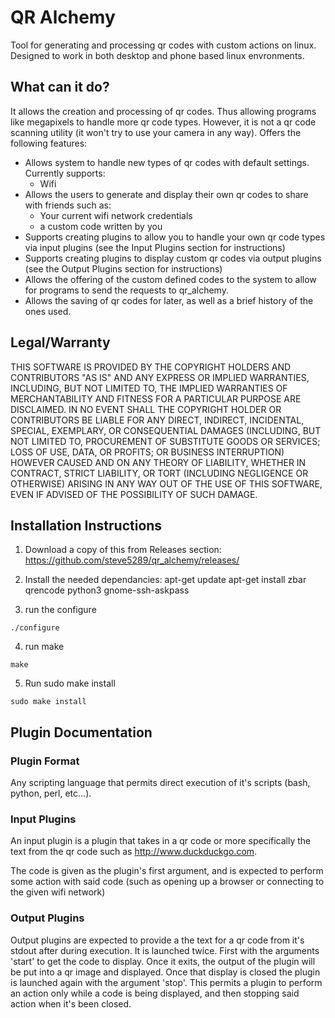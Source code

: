# QR Alchemy
Tool for generating and processing qr codes with custom actions on linux. Designed to work in both desktop and phone based linux envronments.

## What can it do?
It allows the creation and processing of qr codes. Thus allowing programs like megapixels to handle more qr code types. However, it is not a qr code scanning utility (it won't try to use your camera in any way).
Offers the following features:
 * Allows system to handle new types of qr codes with default settings. Currently supports:
   * Wifi
 * Allows the users to generate and display their own qr codes to share with friends such as:
   * Your current wifi network credentials
   * a custom code written by you
 * Supports creating plugins to allow you to handle your own qr code types via input plugins (see the Input Plugins section for instructions)
 * Supports creating plugins to display custom qr codes via output plugins (see the Output Plugins section for instructions)
 * Allows the offering of the custom defined codes to the system to allow for programs to send the requests to qr_alchemy.
 * Allows the saving of qr codes for later, as well as a brief history of the ones used.

## Legal/Warranty
THIS SOFTWARE IS PROVIDED BY THE COPYRIGHT HOLDERS AND CONTRIBUTORS "AS IS" AND ANY EXPRESS OR IMPLIED WARRANTIES, INCLUDING, BUT NOT LIMITED TO, THE IMPLIED WARRANTIES OF MERCHANTABILITY AND FITNESS FOR A PARTICULAR PURPOSE ARE DISCLAIMED. IN NO EVENT SHALL THE COPYRIGHT HOLDER OR CONTRIBUTORS BE LIABLE FOR ANY DIRECT, INDIRECT, INCIDENTAL, SPECIAL, EXEMPLARY, OR CONSEQUENTIAL DAMAGES (INCLUDING, BUT NOT LIMITED TO, PROCUREMENT OF SUBSTITUTE GOODS OR SERVICES; LOSS OF USE, DATA, OR PROFITS; OR BUSINESS INTERRUPTION) HOWEVER CAUSED AND ON ANY THEORY OF LIABILITY, WHETHER IN CONTRACT, STRICT LIABILITY, OR TORT (INCLUDING NEGLIGENCE OR OTHERWISE) ARISING IN ANY WAY OUT OF THE USE OF THIS SOFTWARE, EVEN IF ADVISED OF THE POSSIBILITY OF SUCH DAMAGE.


## Installation Instructions
 1. Download a copy of this from Releases section: https://github.com/steve5289/qr_alchemy/releases/

 2. Install the needed dependancies:
apt-get update
apt-get install zbar qrencode python3 gnome-ssh-askpass

 3. run the configure
```
./configure
```

 4. run make
```
make
```

 5. Run sudo make install
```
sudo make install
```

## Plugin Documentation

### Plugin Format

Any scripting language that permits direct execution of it's scripts (bash, python, perl, etc...).

### Input Plugins
An input plugin is a plugin that takes in a qr code or more specifically the text from the qr code such as http://www.duckduckgo.com.

The code is given as the plugin's first argument, and is expected to perform some action with said code (such as opening up a browser or connecting to the given wifi network)

### Output Plugins

Output plugins are expected to provide a the text for a qr code from it's stdout after during execution. It is launched twice. First with the arguments 'start' to get the code to display. Once it exits, the output of the plugin will be put into a qr image and displayed. Once that display is closed the plugin is launched again with the argument 'stop'. This permits a plugin to perform an action only while a code is being displayed, and then stopping said action when it's been closed.
